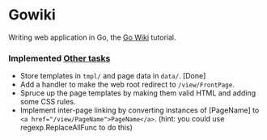 # Gowiki

Writing web application in Go, the [Go Wiki](https://golang.org/doc/articles/wiki/) tutorial.

### Implemented [Other tasks](https://golang.org/doc/articles/wiki/#tmp_14)
 - Store templates in `tmpl/` and page data in `data/`. [Done]
 - Add a handler to make the web root redirect to `/view/FrontPage`.
 - Spruce up the page templates by making them valid HTML and adding some CSS rules.
 - Implement inter-page linking by converting instances of [PageName] to
`<a href="/view/PageName">PageName</a>`. (hint: you could use regexp.ReplaceAllFunc to do this)
